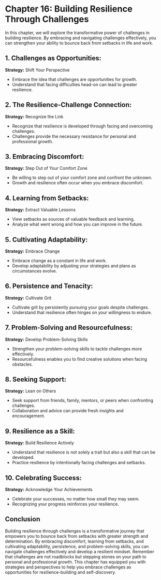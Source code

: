 Chapter 16: Building Resilience Through Challenges
==================================================

In this chapter, we will explore the transformative power of challenges in building resilience. By embracing and navigating challenges effectively, you can strengthen your ability to bounce back from setbacks in life and work.

**1. Challenges as Opportunities:**
-----------------------------------

**Strategy:** Shift Your Perspective

* Embrace the idea that challenges are opportunities for growth.
* Understand that facing difficulties head-on can lead to greater resilience.

**2. The Resilience-Challenge Connection:**
-------------------------------------------

**Strategy:** Recognize the Link

* Recognize that resilience is developed through facing and overcoming challenges.
* Challenges provide the necessary resistance for personal and professional growth.

**3. Embracing Discomfort:**
----------------------------

**Strategy:** Step Out of Your Comfort Zone

* Be willing to step out of your comfort zone and confront the unknown.
* Growth and resilience often occur when you embrace discomfort.

**4. Learning from Setbacks:**
------------------------------

**Strategy:** Extract Valuable Lessons

* View setbacks as sources of valuable feedback and learning.
* Analyze what went wrong and how you can improve in the future.

**5. Cultivating Adaptability:**
--------------------------------

**Strategy:** Embrace Change

* Embrace change as a constant in life and work.
* Develop adaptability by adjusting your strategies and plans as circumstances evolve.

**6. Persistence and Tenacity:**
--------------------------------

**Strategy:** Cultivate Grit

* Cultivate grit by persistently pursuing your goals despite challenges.
* Understand that resilience often hinges on your willingness to endure.

**7. Problem-Solving and Resourcefulness:**
-------------------------------------------

**Strategy:** Develop Problem-Solving Skills

* Strengthen your problem-solving skills to tackle challenges more effectively.
* Resourcefulness enables you to find creative solutions when facing obstacles.

**8. Seeking Support:**
-----------------------

**Strategy:** Lean on Others

* Seek support from friends, family, mentors, or peers when confronting challenges.
* Collaboration and advice can provide fresh insights and encouragement.

**9. Resilience as a Skill:**
-----------------------------

**Strategy:** Build Resilience Actively

* Understand that resilience is not solely a trait but also a skill that can be developed.
* Practice resilience by intentionally facing challenges and setbacks.

**10. Celebrating Success:**
----------------------------

**Strategy:** Acknowledge Your Achievements

* Celebrate your successes, no matter how small they may seem.
* Recognizing your progress reinforces your resilience.

**Conclusion**
--------------

Building resilience through challenges is a transformative journey that empowers you to bounce back from setbacks with greater strength and determination. By embracing discomfort, learning from setbacks, and cultivating adaptability, persistence, and problem-solving skills, you can navigate challenges effectively and develop a resilient mindset. Remember that challenges are not roadblocks but stepping stones on your path to personal and professional growth. This chapter has equipped you with strategies and perspectives to help you embrace challenges as opportunities for resilience-building and self-discovery.
